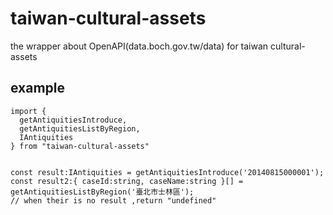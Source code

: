 # taiwan-cultural-assets

the wrapper about OpenAPI(data.boch.gov.tw/data) for taiwan cultural-assets

## example

```
import {
  getAntiquitiesIntroduce,
  getAntiquitiesListByRegion,
  IAntiquities
} from "taiwan-cultural-assets"


const result:IAntiquities = getAntiquitiesIntroduce('20140815000001');
const result2:{ caseId:string, caseName:string }[] = getAntiquitiesListByRegion('臺北市士林區');
// when their is no result ,return "undefined"
```
